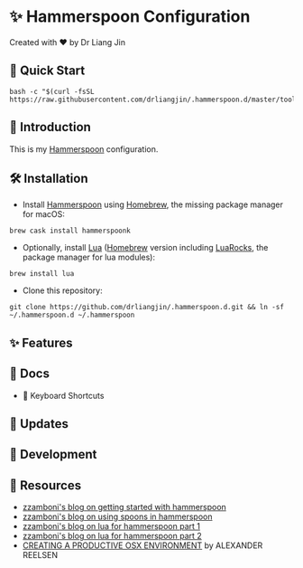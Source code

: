 # :sparkles: Hammerspoon Configuration
Created with :heart: by Dr Liang Jin

## :rocket: Quick Start
```
bash -c "$(curl -fsSL https://raw.githubusercontent.com/drliangjin/.hammerspoon.d/master/tools/install)"
```
## :scroll: Introduction
This is my [Hammerspoon](https://www.hammerspoon.org/) configuration.

## :hammer_and_wrench: Installation
- Install [Hammerspoon](https://www.hammerspoon.org/) using [Homebrew](https://brew.sh/), the missing package manager for macOS:
```
brew cask install hammerspoonk
```
- Optionally, install [Lua](http://www.lua.org/) ([Homebrew](https://brew.sh/) version including [LuaRocks](https://luarocks.org/), the package manager for lua modules):
```
brew install lua
```
- Clone this repository:
```
git clone https://github.com/drliangjin/.hammerspoon.d.git && ln -sf ~/.hammerspoon.d ~/.hammerspoon
```
## :sparkles: Features

## :open_book: Docs
- :musical_keyboard: Keyboard Shortcuts

## :loudspeaker: Updates

## :construction: Development

## :beginner: Resources
- [zzamboni's blog on getting started with hammerspoon](http://zzamboni.org/post/getting-started-with-hammerspoon/)
- [zzamboni's blog on using spoons in hammerspoon](http://zzamboni.org/post/using-spoons-in-hammerspoon/)
- [zzamboni's blog on lua for hammerspoon part 1](http://zzamboni.org/post/just-enough-lua-to-be-productive-in-hammerspoon-part-1/)
- [zzamboni's blog on lua for hammerspoon part 2](http://zzamboni.org/post/just-enough-lua-to-be-productive-in-hammerspoon-part-2/)
- [CREATING A PRODUCTIVE OSX ENVIRONMENT](https://spinscale.de/posts/2016-11-08-creating-a-productive-osx-environment-hammerspoon.html) by ALEXANDER REELSEN
